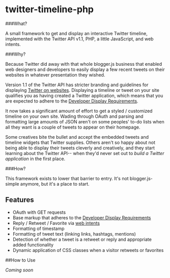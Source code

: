 twitter-timeline-php
====================

###What?

A small framework to get and display an interactive Twitter timeline, implemented with the Twitter API v1.1, PHP, a little JavaScript, and web intents.

###Why?

Because Twitter did away with that whole blogger.js business that enabled web designers and developers to easily display a few recent tweets on their websites in whatever presentation they wished.

Version 1.1 of the Twitter API has stricter branding and guidelines for displaying [Twitter on websites](https://dev.twitter.com/docs/twitter-for-websites). Displaying a timeline or tweet on your site qualifies you as having created a Twitter application, which means that you are expected to adhere to the [Developer Display Requirements](https://dev.twitter.com/terms/display-requirements). 

It now takes a significant amount of effort to get a styled / customized timeline on your own site. Wading through OAuth and parsing and formatting large amounts of JSON aren't on some peoples' to-do lists when all they want is a couple of tweets to appear on their homepage. 

Some creatives bite the bullet and accept the embedded tweets and timeline widgets that Twitter supplies. Others aren't so happy about not being able to display their tweets cleverly and creatively, and they start learning about the Twitter API-- when they'd never set out to *build a Twitter application* in the first place.

###How?

This framework exists to lower that barrier to entry. It's not blogger.js-simple anymore, but it's a place to start.

## Features

* OAuth with GET requests
* Base markup that adheres to the [Developer Display Requirements](https://dev.twitter.com/terms/display-requirements)
* Reply / Retweet / Favorite via [web intents](https://dev.twitter.com/docs/intents)
* Formatting of timestamp
* Formatting of tweet text (linking links, hashtags, mentions)
* Detection of whether a tweet is a retweet or reply and appropriate added functionality
* Dynamic application of CSS classes when a visitor retweets or favorites

##How to Use

*Coming soon*